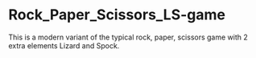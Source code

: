 # Rock_Paper_Scissors_LS-game
This is a modern variant of the typical rock, paper, scissors game with 2 extra elements Lizard and Spock.

